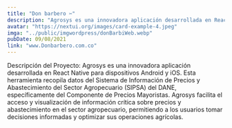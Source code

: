 ```yaml
---
title: "Don barbero ✂️"
description: "Agrosys es una innovadora aplicación desarrollada en React Native para dispositivos Android y iOS. Esta herramienta recopila"
avatar: "https://nextui.org/images/card-example-4.jpeg"
imga: "../public/imgwordpress/donBarbiWeb.webp"
pubDate: 09/08/2021
link: "www.Donbarbero.com.co"
---
```


Descripción del Proyecto:
Agrosys es una innovadora aplicación desarrollada en React Native para dispositivos Android y iOS. Esta herramienta recopila datos del Sistema de Información de Precios y Abastecimiento del Sector Agropecuario (SIPSA) del DANE, específicamente del Componente de Precios Mayoristas. Agrosys facilita el acceso y visualización de información crítica sobre precios y abastecimiento en el sector agropecuario, permitiendo a los usuarios tomar decisiones informadas y optimizar sus operaciones agrícolas.